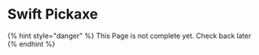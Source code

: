 # Swift Pickaxe

{% hint style="danger" %}
This Page is not complete yet. Check back later
{% endhint %}

